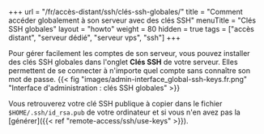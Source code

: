 +++
url = "/fr/accès-distant/ssh/clés-ssh-globales/"
title = "Comment accéder globalement à son serveur avec des clés SSH"
menuTitle = "Clés SSH globales"
layout = "howto"
weight = 80
hidden = true
tags = ["accès distant", "serveur dédié", "serveur vps", "ssh"]
+++

Pour gérer facilement les comptes de son serveur, vous pouvez installer des clés SSH globales dans l'onglet **Clés SSH** de votre serveur. Elles permettent de se connecter à n'importe quel compte sans connaître son mot de passe.
{{< fig "images/admin-interface_global-ssh-keys.fr.png" "Interface d'administration : clés SSH globales" >}}

Vous retrouverez votre clé SSH publique à copier dans le fichier `$HOME/.ssh/id_rsa.pub` de votre ordinateur et si vous n'en avez pas la [générer]({{< ref "remote-access/ssh/use-keys" >}}).
